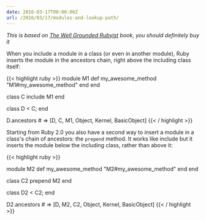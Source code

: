 ```yaml
---
date: 2016-03-17T00:00:00Z
url: /2016/03/17/modules-and-lookup-path/
---
```


*This is based on [The Well Grounded Rubyist](https://www.manning.com/books/the-well-grounded-rubyist) book, you should definitely buy it*

When you include a module in a class (or even in another module), Ruby inserts the module in the ancestors chain, right above the including class itself:

{{< highlight ruby >}}
module M1
  def my_awesome_method
    "M1#my_awesome_method"
  end
end

class C
  include M1
end

class D < C; end

D.ancestors # => [D, C, M1, Object, Kernel, BasicObject]
{{< / highlight >}}

Starting from Ruby 2.0 you also have a second way to insert a module in a class's chain of ancestors: the `prepend` method. It works like include but it inserts the module below the including class, rather than above it:

{{< highlight ruby >}}

module M2
  def my_awesome_method
    "M2#my_awesome_method"
  end
end

class C2
  prepend M2
end

class D2 < C2; end

D2.ancestors # => [D, M2, C2, Object, Kernel, BasicObject]
{{< / highlight >}}

